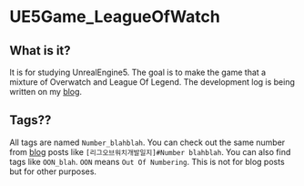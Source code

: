 # UE5Game_LeagueOfWatch
## What is it?
It is for studying UnrealEngine5. The goal is to make the game that a mixture of Overwatch and League Of Legend. The development log is being written on my [blog](https://duplicated.tistory.com/10).

## Tags??
All tags are named `Number_blahblah`. You can check out the same number from [blog](https://duplicated.tistory.com) posts like `[리그오브워치개발일지]#Number blahblah`. You can also find tags like `OON_blah`. `OON` means `Out Of Numbering`. This is not for blog posts but for other purposes.